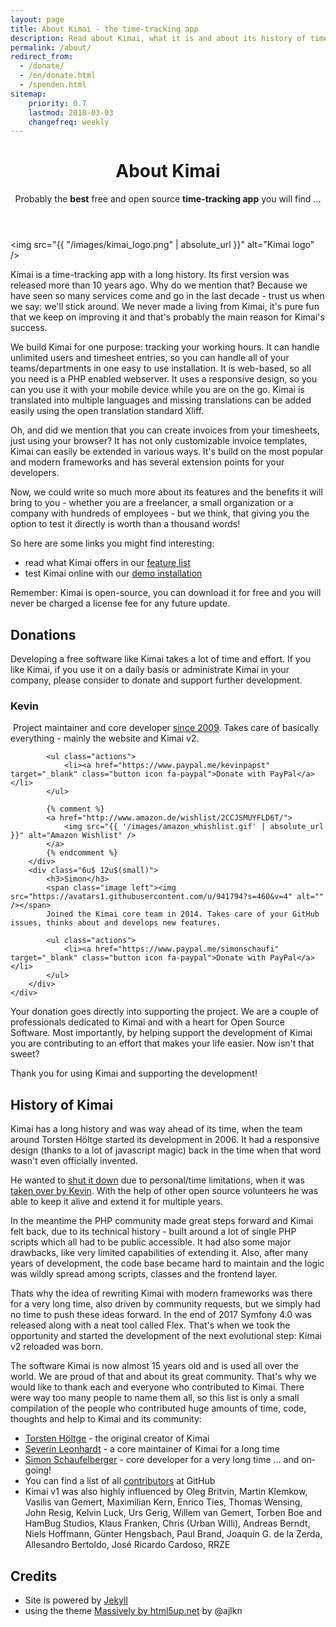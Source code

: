 ```yaml
---
layout: page
title: About Kimai - the time-tracking app
description: Read about Kimai, what it is and about its history of time-tracking. Donate to Kimai and find out about its developer.
permalink: /about/
redirect_from:
  - /donate/
  - /en/donate.html
  - /spenden.html
sitemap:
    priority: 0.7
    lastmod: 2018-03-03
    changefreq: weekly
---
```


<header class="major">
	<h1>About Kimai</h1>
	<p>Probably the <b>best</b> free and open source <b>time-tracking app</b> you will find ...</p>
</header>

<span class="image left"><img src="{{ "/images/kimai_logo.png" | absolute_url }}" alt="Kimai logo" /></span>

Kimai is a time-tracking app with a long history. Its first version was released more than 10 years ago. Why do we mention that? 
Because we have seen so many services come and go in the last decade - trust us when we say: we'll stick around. 
We never made a living from Kimai, it's pure fun that we keep on improving it and that's probably the main reason for Kimai's success.

We build Kimai for one purpose: tracking your working hours. It can handle unlimited users and timesheet entries, 
so you can handle all of your teams/departments in one easy to use installation. 
It is web-based, so all you need is a PHP enabled webserver. It uses a responsive design, so you can you use it with your mobile device while you are on the go.
Kimai is translated into multiple languages and missing translations can be added easily using the open translation standard Xliff.

Oh, and did we mention that you can create invoices from your timesheets, just using your browser? It has not only customizable 
invoice templates, Kimai can easily be extended in various ways. It's build on the most popular and modern frameworks and has several
extension points for your developers.

Now, we could write so much more about its features and the benefits it will bring to you - whether you are a freelancer, 
a small organization or a company with hundreds of employees - but we think, that giving you the option to test it directly is worth than a thousand words!

So here are some links you might find interesting:

- read what Kimai offers in our [feature list](/)
- test Kimai online with our [demo installation](/demo/)

Remember: Kimai is open-source, you can download it for free and you will never be charged a license fee for any future update.

## Donations

Developing a free software like Kimai takes a lot of time and effort. 
If you like Kimai, if you use it on a daily basis or administrate Kimai in your company, please consider to donate and support further development.

<div class="box">
    <div class="row 50% uniform">
        <div class="6u 12u$(small)">
            <h3>Kevin</h3>
            <span class="image left"><img src="https://avatars1.githubusercontent.com/u/533162?s=460&v=4" alt="" /></span>
            Project maintainer and core developer <a href="/blog/2009/the-condemned-live-longer/">since 2009</a>.
            Takes care of basically everything - mainly the website and Kimai v2.  
            
            <ul class="actions">
                <li><a href="https://www.paypal.me/kevinpapst" target="_blank" class="button icon fa-paypal">Donate with PayPal</a></li>
            </ul>

            {% comment %}
            <a href="http://www.amazon.de/wishlist/2CCJSMUYFLD6T/">
                <img src="{{ '/images/amazon_whishlist.gif' | absolute_url }}" alt="Amazon Wishlist" />
            </a>
            {% endcomment %}
        </div>
        <div class="6u$ 12u$(small)">
            <h3>Simon</h3>
            <span class="image left"><img src="https://avatars1.githubusercontent.com/u/941794?s=460&v=4" alt="" /></span>
            Joined the Kimai core team in 2014. Takes care of your GitHub issues, thinks about and develops new features. 

            <ul class="actions">
                <li><a href="https://www.paypal.me/simonschaufi" target="_blank" class="button icon fa-paypal">Donate with PayPal</a></li>
            </ul>
        </div>
    </div>
</div>

Your donation goes directly into supporting the project. We are a couple of professionals dedicated to Kimai and with a heart for Open Source Software.
Most importantly, by helping support the development of Kimai you are contributing to an effort that makes your life easier. Now isn't that sweet?

Thank you for using Kimai and supporting the development!

## History of Kimai

Kimai has a long history and was way ahead of its time, when the team around Torsten Höltge started its development in 2006. 
It had a responsive design (thanks to a lot of javascript magic) back in the time when that word wasn't even officially invented.

He wanted to [shut it down](/blog/2009/bye-bye-folks/) due to personal/time limitations, when it was [taken over by Kevin](/blog/2009/the-condemned-live-longer/).
With the help of other open source volunteers he was able to keep it alive and extend it for multiple years.

In the meantime the PHP community made great steps forward and Kimai felt back, due to its technical history - built around a lot of single PHP scripts which all had to be public accessible.
It had also some major drawbacks, like very limited capabilities of extending it. Also, after many years of development, the code base became hard to maintain and the logic was wildly spread among scripts, classes and the frontend layer.
 
Thats why the idea of rewriting Kimai with modern frameworks was there for a very long time, also driven by community requests, but we simply had no time to push these ideas forward.
In the end of 2017 Symfony 4.0 was released along with a neat tool called Flex.
That's when we took the opportunity and started the development of the next evolutional step: Kimai v2 reloaded was born.

The software Kimai is now almost 15 years old and is used all over the world. We are proud of that and about its great community. 
That's why we would like to thank each and everyone who contributed to Kimai.
There were way too many people to name them all, so this list is only a small compilation of the people who contributed huge amounts of time, code, thoughts and help to Kimai and its community:
 
- [Torsten Höltge](http://www.theauditorymisled.de/) - the original creator of Kimai
- [Severin Leonhardt](https://github.com/ServiusHack) - a core maintainer of Kimai for a long time
- [Simon Schaufelberger](https://github.com/simonschaufi) - core developer for a very long time ... and on-going!
- You can find a list of all [contributors](https://github.com/kimai/kimai/graphs/contributors) at GitHub
- Kimai v1 was also highly influenced by Oleg Britvin, Martin Klemkow, Vasilis van Gemert, Maximilian Kern, Enrico Ties, Thomas Wensing, John Resig, Kelvin Luck, Urs Gerig, Willem van Gemert, Torben Boe and HamBug Studios, Klaus Franken, Chris (Urban Willi), Andreas Berndt, Niels Hoffmann, Günter Hengsbach, Paul Brand, Joaquín G. de la Zerda, Allesandro Bertoldo, José Ricardo Cardoso, RRZE 

## Credits

- Site is powered by [Jekyll](http://jekyllrb.com/)
- using the theme [Massively by html5up.net](https://html5up.net/massively) by @ajlkn
